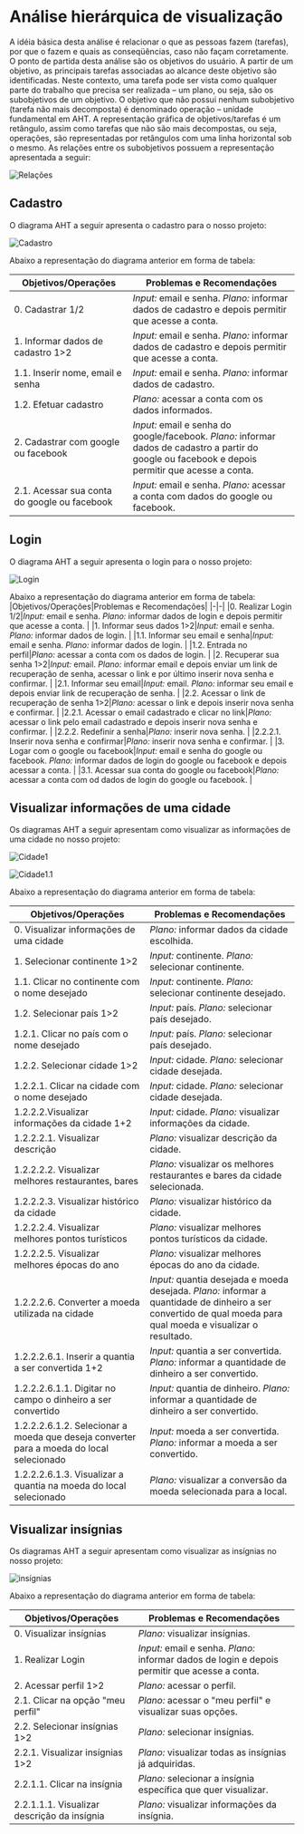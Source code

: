 # Análise hierárquica de visualização
A  idéia  básica  desta  análise  é  relacionar  o que  as  pessoas  fazem  (tarefas), por que o fazem e quais as conseqüências, caso não façam corretamente. O ponto de partida desta análise são os objetivos do usuário. A partir de um objetivo, as principais tarefas associadas ao alcance deste objetivo são identificadas. Neste contexto, uma tarefa pode ser vista como qualquer parte do trabalho que precisa  ser  realizada –  um plano,  ou  seja,  são  os  subobjetivos  de  um  objetivo.
O  objetivo que  não possui  nenhum  subobjetivo  (tarefa  não  mais  decomposta)  é denominado operação –  unidade  fundamental  em  AHT.  A  representação  gráfica  de objetivos/tarefas  é  um  retângulo, assim   como   tarefas   que   não   são   mais   decompostas,   ou   seja,   operações,   são representadas por retângulos com uma linha horizontal sob o mesmo. As relações entre os subobjetivos possuem a representação apresentada a seguir:

![Relações](./assets/relacao.jpg)
## Cadastro
O diagrama AHT a seguir apresenta o cadastro para o nosso projeto:

![Cadastro](./assets/anHie1.png)

Abaixo a representação do diagrama anterior em forma de tabela:

|Objetivos/Operações|Problemas e Recomendações|
|-|-|
|0. Cadastrar 1/2|*Input:* email e senha. *Plano:* informar dados de cadastro e depois permitir que acesse a conta. |
|1. Informar dados de cadastro 1>2|*Input:* email e senha. *Plano:* informar dados de cadastro e depois permitir que acesse a conta. |
|1.1. Inserir nome, email e senha|*Input:* email e senha. *Plano:* informar dados de cadastro. |
|1.2. Efetuar cadastro|*Plano:* acessar a conta com os dados informados. |
|2. Cadastrar com google ou facebook|*Input:* email e senha do google/facebook. *Plano:* informar dados de cadastro a partir do google ou facebook e depois permitir que acesse a conta. |
|2.1. Acessar sua conta do google ou facebook|*Input:* email e senha. *Plano:* acessar a conta com dados do google ou facebook. |
## Login
O diagrama AHT a seguir apresenta o login para o nosso projeto:

![Login](./assets/anHie2.png)

Abaixo a representação do diagrama anterior em forma de tabela:
|Objetivos/Operações|Problemas e Recomendações|
|-|-|
|0. Realizar Login 1/2|*Input:* email e senha. *Plano:* informar dados de login e depois permitir que acesse a conta. |
|1. Informar seus dados 1>2|*Input:* email e senha. *Plano:* informar dados de login. |
|1.1. Informar seu email e senha|*Input:* email e senha. *Plano:* informar dados de login. |
|1.2. Entrada no perfil|*Plano:* acessar a conta com os dados de login. |
|2. Recuperar sua senha 1>2|*Input:* email. *Plano:* informar email e depois enviar um link de recuperação de senha, acessar o link e por último inserir nova senha e confirmar. |
|2.1. Informar seu email|*Input:* email. *Plano:* informar seu email e depois enviar link de recuperação de senha. |
|2.2. Acessar o link de recuperação de senha 1>2|*Plano:* acessar o link e depois inserir nova senha e confirmar. |
|2.2.1. Acessar o email cadastrado e clicar no link|*Plano:* acessar o link pelo email cadastrado e depois inserir nova senha e confirmar. |
|2.2.2. Redefinir a senha|*Plano:* inserir nova senha. |
|2.2.2.1. Inserir nova senha e confirmar|*Plano:* inserir nova senha e confirmar. |
|3. Logar com o google ou facebook|*Input:* email e senha do google ou facebook. *Plano:* informar dados de login do google ou facebook e depois acessar a conta. |
|3.1. Acessar sua conta do google ou facebook|*Plano:* acessar a conta com od dados de login do google ou facebook. |
## Visualizar informações de uma cidade
Os diagramas AHT a seguir apresentam como visualizar as informações de uma cidade no nosso projeto:

![Cidade1](./assets/anHie3.png)

![Cidade1.1](./assets/anHie4.png)

Abaixo a representação do diagrama anterior em forma de tabela:

|Objetivos/Operações|Problemas e Recomendações|
|-|-|
|0. Visualizar informações de uma cidade|*Plano:* informar dados da cidade escolhida. |
|1. Selecionar continente 1>2|*Input:* continente. *Plano:* selecionar continente. |
|1.1. Clicar no continente com o nome desejado|*Input:* continente. *Plano:* selecionar continente desejado. |
|1.2. Selecionar país 1>2|*Input:* país. *Plano:* selecionar país desejado. |
|1.2.1. Clicar no país com o nome desejado|*Input:* país. *Plano:* selecionar país desejado. |
|1.2.2. Selecionar cidade 1>2|*Input:* cidade. *Plano:* selecionar cidade desejada. |
|1.2.2.1. Clicar na cidade com o nome desejado|*Input:* cidade. *Plano:* selecionar cidade desejada. |
|1.2.2.2.Visualizar informações da cidade 1+2|*Input:* cidade. *Plano:* visualizar informações da cidade. |
|1.2.2.2.1. Visualizar descrição|*Plano:* visualizar descrição da cidade. |
|1.2.2.2.2. Visualizar melhores restaurantes, bares|*Plano:* visualizar os melhores restaurantes e bares da cidade selecionada. |
|1.2.2.2.3. Visualizar histórico da cidade|*Plano:* visualizar histórico da cidade. |
|1.2.2.2.4. Visualizar melhores pontos turísticos|*Plano:* visualizar melhores pontos turísticos da cidade. |
|1.2.2.2.5.  Visualizar melhores épocas do ano|*Plano:* visualizar melhores épocas do ano da cidade. |
|1.2.2.2.6. Converter a moeda utilizada na cidade|*Input:* quantia desejada e moeda desejada. *Plano:* informar a quantidade de dinheiro a ser convertido de qual moeda para qual moeda e visualizar o resultado. |
|1.2.2.2.6.1. Inserir a quantia a ser convertida 1+2|*Input:* quantia a ser convertida. *Plano:* informar a quantidade de dinheiro a ser convertido. |
|1.2.2.2.6.1.1. Digitar no campo o dinheiro a ser convertido|*Input:* quantia de dinheiro. *Plano:* informar a quantidade de dinheiro a ser convertido. |
|1.2.2.2.6.1.2. Selecionar a moeda que deseja converter para a moeda do local selecionado|*Input:* moeda a ser convertida. *Plano:* informar a moeda a ser convertido. |
|1.2.2.2.6.1.3. Visualizar a quantia na moeda do local selecionado |*Plano:* visualizar a conversão da moeda selecionada para a local. |
## Visualizar insígnias
Os diagramas AHT a seguir apresentam como visualizar as insígnias no nosso projeto:

![insígnias](./assets/anHie5.png)

Abaixo a representação do diagrama anterior em forma de tabela:

|Objetivos/Operações|Problemas e Recomendações|
|-|-|
|0. Visualizar insígnias|*Plano:* visualizar insígnias. |
|1. Realizar Login|*Input:* email e senha. *Plano:* informar dados de login e depois permitir que acesse a conta. |
|2. Acessar perfil 1>2|*Plano:* acessar o perfil. |
|2.1. Clicar na opção "meu perfil"|*Plano:* acessar o "meu perfil" e visualizar suas opções. |
|2.2. Selecionar insígnias 1>2|*Plano:* selecionar insígnias. |
|2.2.1. Visualizar insígnias 1>2|*Plano:* visualizar todas as insígnias já adquiridas. |
|2.2.1.1. Clicar na insígnia|*Plano:* selecionar a insígnia específica que quer visualizar. |
|2.2.1.1.1. Visualizar descrição da insígnia|*Plano:* visualizar informações da insígnia. |

